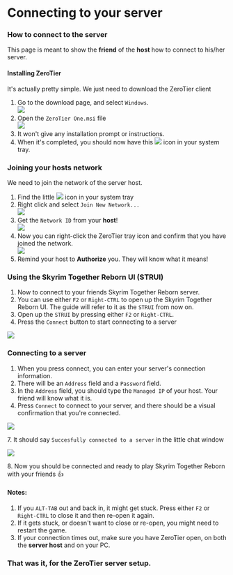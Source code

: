# Connecting to your server

### How to connect to the server

This page is meant to show the **friend** of the **host** how to connect to his/her server.

#### **Installing ZeroTier**

It's actually pretty simple. We just need to download the ZeroTier client

1. Go to the download page, and select `Windows`.\
   ![](https://shx.is/5BD\_\_7440.png)
2. Open the `ZeroTier One.msi` file\
   ![](https://shx.is/5BE0fD3yL.png)
3. It won't give any installation prompt or instructions.
4. When it's completed, you should now have this ![](https://shx.is/5BE0DjXJn.png) icon in your system tray.

###

### Joining your hosts network

We need to join the network of the server host.

1. Find the little ![](https://shx.is/5BE0DjXJn.png) icon in your system tray
2. Right click and select `Join New Network...`\
   ![](https://shx.is/5BE1Hq0Km.png)
3. Get the `Network ID` from your **host**!\
   ![](https://shx.is/5BE2gmw8E.png)
4. Now you can right-click the ZeroTier tray icon and confirm that you have joined the network.\
   ![](https://shx.is/5BE2CJxtZ.png)
5. Remind your host to **Authorize** you. They will know what it means!

### Using the Skyrim Together Reborn UI (STRUI)

1. Now to connect to your friends Skyrim Together Reborn server.
2. You can use either `F2` or `Right-CTRL` to open up the Skyrim Together Reborn UI. The guide will refer to it as the `STRUI` from now on.
3. Open up the `STRUI` by pressing either `F2` or `Right-CTRL`.
4. Press the `Connect` button to start connecting to a server

![](https://shx.is/5BlQ6rSiM.png)

### Connecting to a server

1. When you press connect, you can enter your server's connection information.
2. There will be an `Address` field and a `Password` field.
3. In the `Address` field, you should type the `Managed IP` of your host. Your friend will know what it is.
4. Press `Connect` to connect to your server, and there should be a visual confirmation that you're connected.

![](https://shx.is/5BlR0HhZn.png)

7\. It should say `Succesfully connected to a server` in the little chat window

![](https://shx.is/5BlSoLprq.png)

8\. Now you should be connected and ready to play Skyrim Together Reborn with your friends :thumbsup:

#### **Notes:**

1. If you `ALT-TAB` out and back in, it might get stuck. Press either `F2` or `Right-CTRL` to close it and then re-open it again.
2. If it gets stuck, or doesn't want to close or re-open, you might need to restart the game.
3. If your connection times out, make sure you have ZeroTier open, on both the **server host** and on your PC.

### That was it, for the ZeroTier server setup.
